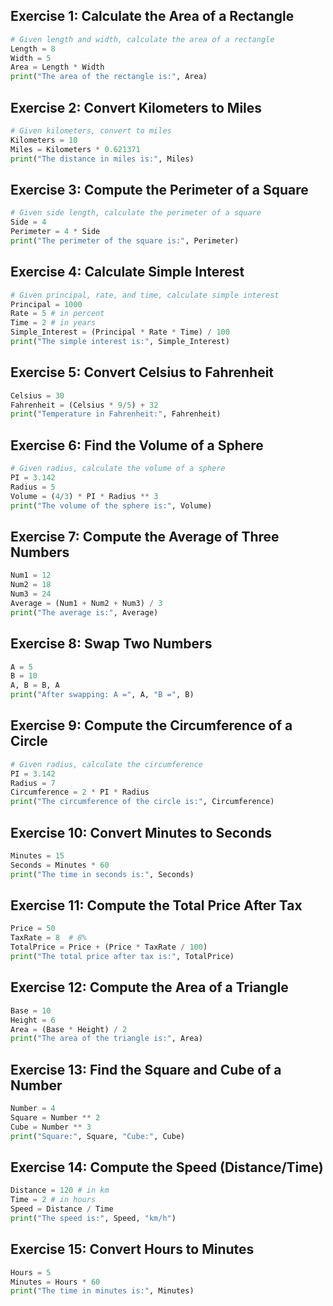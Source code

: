 ## Exercise 1: Calculate the Area of a Rectangle
```python
# Given length and width, calculate the area of a rectangle
Length = 8
Width = 5
Area = Length * Width
print("The area of the rectangle is:", Area)
```

## Exercise 2: Convert Kilometers to Miles
```python
# Given kilometers, convert to miles
Kilometers = 10
Miles = Kilometers * 0.621371
print("The distance in miles is:", Miles)
```

## Exercise 3: Compute the Perimeter of a Square
```python
# Given side length, calculate the perimeter of a square
Side = 4
Perimeter = 4 * Side
print("The perimeter of the square is:", Perimeter)
```

## Exercise 4: Calculate Simple Interest
```python
# Given principal, rate, and time, calculate simple interest
Principal = 1000
Rate = 5 # in percent
Time = 2 # in years
Simple_Interest = (Principal * Rate * Time) / 100
print("The simple interest is:", Simple_Interest)
```

## Exercise 5: Convert Celsius to Fahrenheit
```python
Celsius = 30
Fahrenheit = (Celsius * 9/5) + 32
print("Temperature in Fahrenheit:", Fahrenheit)
```

## Exercise 6: Find the Volume of a Sphere
```python
# Given radius, calculate the volume of a sphere
PI = 3.142
Radius = 5
Volume = (4/3) * PI * Radius ** 3
print("The volume of the sphere is:", Volume)
```

## Exercise 7: Compute the Average of Three Numbers
```python
Num1 = 12
Num2 = 18
Num3 = 24
Average = (Num1 + Num2 + Num3) / 3
print("The average is:", Average)
```

## Exercise 8: Swap Two Numbers
```python
A = 5
B = 10
A, B = B, A
print("After swapping: A =", A, "B =", B)
```

## Exercise 9: Compute the Circumference of a Circle
```python
# Given radius, calculate the circumference
PI = 3.142
Radius = 7
Circumference = 2 * PI * Radius
print("The circumference of the circle is:", Circumference)
```

## Exercise 10: Convert Minutes to Seconds
```python
Minutes = 15
Seconds = Minutes * 60
print("The time in seconds is:", Seconds)
```

## Exercise 11: Compute the Total Price After Tax
```python
Price = 50
TaxRate = 8  # 8%
TotalPrice = Price + (Price * TaxRate / 100)
print("The total price after tax is:", TotalPrice)
```

## Exercise 12: Compute the Area of a Triangle
```python
Base = 10
Height = 6
Area = (Base * Height) / 2
print("The area of the triangle is:", Area)
```

## Exercise 13: Find the Square and Cube of a Number
```python
Number = 4
Square = Number ** 2
Cube = Number ** 3
print("Square:", Square, "Cube:", Cube)
```

## Exercise 14: Compute the Speed (Distance/Time)
```python
Distance = 120 # in km
Time = 2 # in hours
Speed = Distance / Time
print("The speed is:", Speed, "km/h")
```

## Exercise 15: Convert Hours to Minutes
```python
Hours = 5
Minutes = Hours * 60
print("The time in minutes is:", Minutes)
